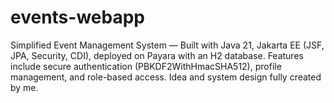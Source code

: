 # events-webapp
Simplified Event Management System — Built with Java 21, Jakarta EE (JSF, JPA, Security, CDI), deployed on Payara with an H2 database. Features include secure authentication (PBKDF2WithHmacSHA512), profile management, and role-based access. Idea and system design fully created by me.
